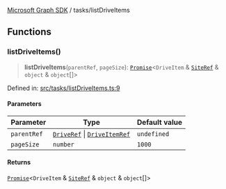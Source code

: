[Microsoft Graph SDK](../modules.md) / tasks/listDriveItems

## Functions

### listDriveItems()

> **listDriveItems**(`parentRef`, `pageSize`): [`Promise`](https://developer.mozilla.org/docs/Web/JavaScript/Reference/Global_Objects/Promise)\<`DriveItem` & [`SiteRef`](../models/SiteRef.md#siteref) & `object` & `object`[]\>

Defined in: [src/tasks/listDriveItems.ts:9](https://github.com/Future-Secure-AI/microsoft-graph/blob/6f587d043e8277194e9b2feca914ab2cba9d258d/src/tasks/listDriveItems.ts#L9)

#### Parameters

| Parameter | Type | Default value |
| ------ | ------ | ------ |
| `parentRef` | [`DriveRef`](../models/DriveRef.md#driveref) \| [`DriveItemRef`](../models/DriveItemRef.md#driveitemref) | `undefined` |
| `pageSize` | `number` | `1000` |

#### Returns

[`Promise`](https://developer.mozilla.org/docs/Web/JavaScript/Reference/Global_Objects/Promise)\<`DriveItem` & [`SiteRef`](../models/SiteRef.md#siteref) & `object` & `object`[]\>
